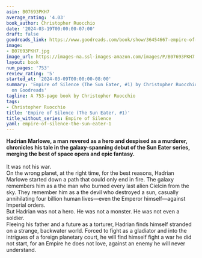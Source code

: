 ```yaml
---
asin: B07693PKH7
average_rating: '4.03'
book_author: Christopher Ruocchio
date: '2024-03-19T00:00:00-07:00'
draft: false
goodreads_link: https://www.goodreads.com/book/show/36454667-empire-of-silence
image:
- B07693PKH7.jpg
image_url: https://images-na.ssl-images-amazon.com/images/P/B07693PKH7.01._SCLZZZZZZZ.jpg
layout: book
num_pages: '753'
review_rating: '5'
started_at: '2024-03-09T00:00:00-08:00'
summary: 'Empire of Silence (The Sun Eater, #1) by Christopher Ruocchio - rated 4.03/5
  on Goodreads'
tagline: A 753-page book by Christopher Ruocchio
tags:
- Christopher Ruocchio
title: 'Empire of Silence (The Sun Eater, #1)'
title_without_series: Empire of Silence
yaml: empire-of-silence-the-sun-eater-1
---
```


<b>Hadrian Marlowe, a man revered as a hero and despised as a murderer, chronicles his tale in the galaxy-spanning debut of the Sun Eater series, merging the best of space opera and epic fantasy.</b><br /><br />It was not his war.<br />On the wrong planet, at the right time, for the best reasons, Hadrian Marlowe started down a path that could only end in fire. The galaxy remembers him as a the man who burned every last alien Cielcin from the sky. They remember him as a the devil who destroyed a sun, casually annihilating four billion human lives—even the Emperor himself—against Imperial orders.<br />But Hadrian was not a hero. He was not a monster. He was not even a soldier.<br />Fleeing his father and a future as a torturer, Hadrian finds himself stranded on a strange, backwater world. Forced to fight as a gladiator and into the intrigues of a foreign planetary court, he will find himself fight a war he did not start, for an Empire he does not love, against an enemy he will never understand.